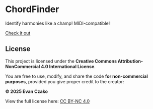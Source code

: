 # ChordFinder

Identify harmonies like a champ! MIDI-compatible!

[Check it out](https://evanczako.github.io/ChordFinder2/)

## License

This project is licensed under the **Creative Commons Attribution-NonCommercial 4.0 International License**.

You are free to use, modify, and share the code **for non-commercial purposes**, provided you give proper credit to the creator:

**© 2025 Evan Czako**

View the full license here: [CC BY-NC 4.0](https://creativecommons.org/licenses/by-nc/4.0/)

